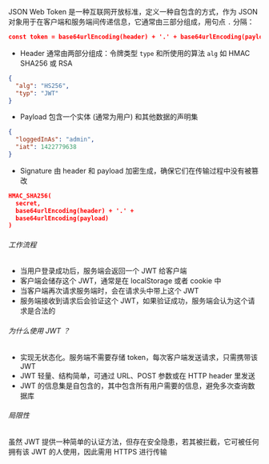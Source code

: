 JSON Web Token 是一种互联网开放标准，定义一种自包含的方式，作为 JSON 对象用于在客户端和服务端间传递信息，它通常由三部分组成，用句点 `.` 分隔：

```JSON
const token = base64urlEncoding(header) + '.' + base64urlEncoding(payload) + '.' + base64urlEncoding(signature)
```

- Header 通常由两部分组成：令牌类型 `type` 和所使用的算法 `alg` 如 HMAC SHA256 或 RSA

```JSON
{
  "alg": "HS256",
  "typ": "JWT"
}
```

- Payload 包含一个实体 (通常为用户) 和其他数据的声明集

```JSON
{
  "loggedInAs": "admin",
  "iat": 1422779638
}
```

- Signature 由 header 和 payload 加密生成，确保它们在传输过程中没有被篡改

```JSON
HMAC_SHA256(
  secret,
  base64urlEncoding(header) + '.' +
  base64urlEncoding(payload)
)
```

###### 工作流程

- 当用户登录成功后，服务端会返回一个 JWT 给客户端
- 客户端会储存这个 JWT，通常是在 localStorage 或者 cookie 中
- 当客户端再次请求服务端时，会在请求头中带上这个 JWT
- 服务端接收到请求后会验证这个 JWT，如果验证成功，服务端会认为这个请求是合法的

###### 为什么使用 JWT ？

- 实现无状态化。服务端不需要存储 token，每次客户端发送请求，只需携带该 JWT
- JWT 轻量、结构简单，可通过 URL、POST 参数或在 HTTP header 里发送
- JWT 的信息集是自包含的，其中包含所有用户需要的信息，避免多次查询数据库

###### 局限性

虽然 JWT 提供一种简单的认证方法，但存在安全隐患，若其被拦截，它可被任何拥有该 JWT 的人使用，因此需用 HTTPS 进行传输
